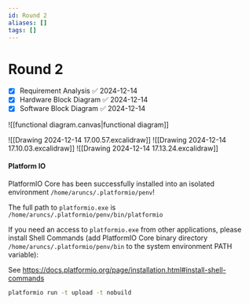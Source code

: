 ```yaml
---
id: Round 2
aliases: []
tags: []
---
```


# Round 2

- [x] Requirement Analysis ✅ 2024-12-14
- [x] Hardware Block Diagram ✅ 2024-12-14
- [x] Software Block Diagram ✅ 2024-12-14

![[functional diagram.canvas|functional diagram]]

![[Drawing 2024-12-14 17.00.57.excalidraw]]
![[Drawing 2024-12-14 17.10.03.excalidraw]]
![[Drawing 2024-12-14 17.13.24.excalidraw]]



#### Platform IO
PlatformIO Core has been successfully installed into an isolated environment `/home/aruncs/.platformio/penv`!

The full path to `platformio.exe` is `/home/aruncs/.platformio/penv/bin/platformio`

If you need an access to `platformio.exe` from other applications, please install Shell Commands
(add PlatformIO Core binary directory `/home/aruncs/.platformio/penv/bin` to the system environment PATH variable):

See https://docs.platformio.org/page/installation.html#install-shell-commands



```bash
platformio run -t upload -t nobuild
```